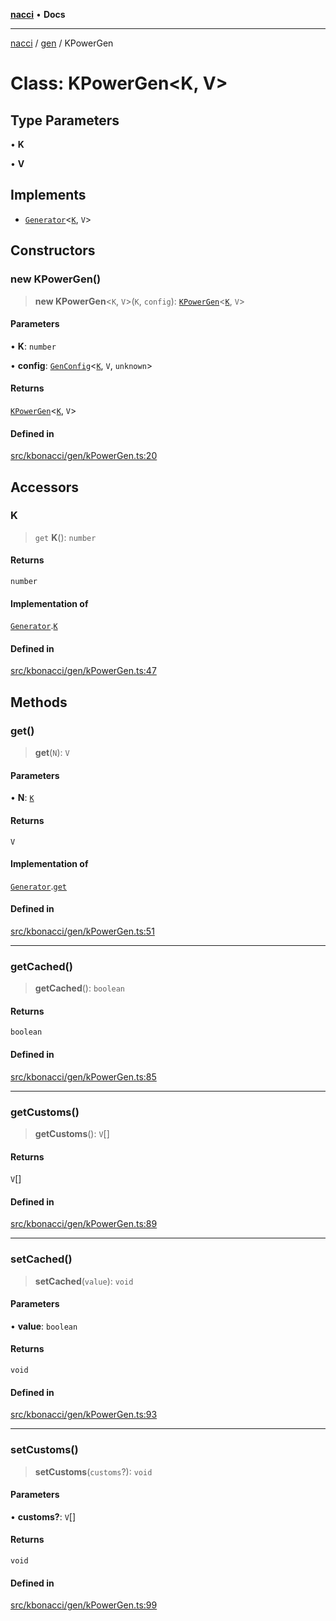 [**nacci**](../../../README.md) • **Docs**

***

[nacci](../../../README.md) / [gen](../README.md) / KPowerGen

# Class: KPowerGen\<K, V\>

## Type Parameters

• **K**

• **V**

## Implements

- [`Generator`](../interfaces/Generator.md)\<[`K`](KPowerGen.md#k), `V`\>

## Constructors

### new KPowerGen()

> **new KPowerGen**\<`K`, `V`\>(`K`, `config`): [`KPowerGen`](KPowerGen.md)\<[`K`](KPowerGen.md#k), `V`\>

#### Parameters

• **K**: `number`

• **config**: [`GenConfig`](../interfaces/GenConfig.md)\<[`K`](KPowerGen.md#k), `V`, `unknown`\>

#### Returns

[`KPowerGen`](KPowerGen.md)\<[`K`](KPowerGen.md#k), `V`\>

#### Defined in

[src/kbonacci/gen/kPowerGen.ts:20](https://github.com/havelessbemore/nacci/blob/59fe6bc863f01040e1266e1c800d1b96fc19b6ae/src/kbonacci/gen/kPowerGen.ts#L20)

## Accessors

### K

> `get` **K**(): `number`

#### Returns

`number`

#### Implementation of

[`Generator`](../interfaces/Generator.md).[`K`](../interfaces/Generator.md#k)

#### Defined in

[src/kbonacci/gen/kPowerGen.ts:47](https://github.com/havelessbemore/nacci/blob/59fe6bc863f01040e1266e1c800d1b96fc19b6ae/src/kbonacci/gen/kPowerGen.ts#L47)

## Methods

### get()

> **get**(`N`): `V`

#### Parameters

• **N**: [`K`](KPowerGen.md#k)

#### Returns

`V`

#### Implementation of

[`Generator`](../interfaces/Generator.md).[`get`](../interfaces/Generator.md#get)

#### Defined in

[src/kbonacci/gen/kPowerGen.ts:51](https://github.com/havelessbemore/nacci/blob/59fe6bc863f01040e1266e1c800d1b96fc19b6ae/src/kbonacci/gen/kPowerGen.ts#L51)

***

### getCached()

> **getCached**(): `boolean`

#### Returns

`boolean`

#### Defined in

[src/kbonacci/gen/kPowerGen.ts:85](https://github.com/havelessbemore/nacci/blob/59fe6bc863f01040e1266e1c800d1b96fc19b6ae/src/kbonacci/gen/kPowerGen.ts#L85)

***

### getCustoms()

> **getCustoms**(): `V`[]

#### Returns

`V`[]

#### Defined in

[src/kbonacci/gen/kPowerGen.ts:89](https://github.com/havelessbemore/nacci/blob/59fe6bc863f01040e1266e1c800d1b96fc19b6ae/src/kbonacci/gen/kPowerGen.ts#L89)

***

### setCached()

> **setCached**(`value`): `void`

#### Parameters

• **value**: `boolean`

#### Returns

`void`

#### Defined in

[src/kbonacci/gen/kPowerGen.ts:93](https://github.com/havelessbemore/nacci/blob/59fe6bc863f01040e1266e1c800d1b96fc19b6ae/src/kbonacci/gen/kPowerGen.ts#L93)

***

### setCustoms()

> **setCustoms**(`customs`?): `void`

#### Parameters

• **customs?**: `V`[]

#### Returns

`void`

#### Defined in

[src/kbonacci/gen/kPowerGen.ts:99](https://github.com/havelessbemore/nacci/blob/59fe6bc863f01040e1266e1c800d1b96fc19b6ae/src/kbonacci/gen/kPowerGen.ts#L99)
